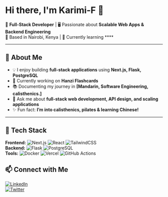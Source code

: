 # Hi there, I'm Karimi-F 👋

🚀 **Full-Stack Developer** | 🖥️ Passionate about **Scalable Web Apps & Backend Engineering**  
📍 Based in Nairobi, Kenya | 🌱 Currently learning ****

---

## 🌟 About Me  
- 💡 I enjoy building **full-stack applications** using **Next.js, Flask, PostgreSQL**  
- 🎯 Currently working on **Hanzi Flashcards** 
- 📚 Documenting my journey in **[Mandarin, Software Engineering, calisthenics.]**  
- 💬 Ask me about **full-stack web development, API design, and scaling applications**  
- ✨ Fun fact: **I’m into calisthenics, pilates & learning Chinese!**  

---

## 🔨 Tech Stack  
**Frontend:** ![Next.js](https://img.shields.io/badge/Next.js-000?style=for-the-badge&logo=next.js) ![React](https://img.shields.io/badge/React-20232A?style=for-the-badge&logo=react) ![TailwindCSS](https://img.shields.io/badge/TailwindCSS-06B6D4?style=for-the-badge&logo=tailwindcss)  
**Backend:** ![Flask](https://img.shields.io/badge/Flask-000?style=for-the-badge&logo=flask) ![PostgreSQL](https://img.shields.io/badge/PostgreSQL-316192?style=for-the-badge&logo=postgresql)  
**Tools:** ![Docker](https://img.shields.io/badge/Docker-2496ED?style=for-the-badge&logo=docker) ![Vercel](https://img.shields.io/badge/Vercel-000?style=for-the-badge&logo=vercel) ![GitHub Actions](https://img.shields.io/badge/GitHub_Actions-2088FF?style=for-the-badge&logo=githubactions)  




## 📫 Connect with Me  
[![LinkedIn](https://img.shields.io/badge/LinkedIn-0077B5?style=for-the-badge&logo=linkedin)](www.linkedin.com/in/fridah-karimi-a0240b237)  
[![Twitter](https://img.shields.io/badge/Twitter-1DA1F2?style=for-the-badge&logo=twitter)]([https://twitter.com/yourhandle](https://x.com/FridahK17605437))  



